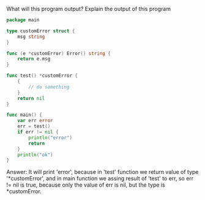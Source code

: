 What will this program output? Explain the output of this program

```go
package main

type customError struct {
	msg string
}

func (e *customError) Error() string {
	return e.msg
}

func test() *customError {
	{
		// do something
	}
	return nil
}

func main() {
	var err error
	err = test()
	if err != nil {
		println("error")
		return
	}
	println("ok")
}
```

Answer:
It will print 'error', because in 'test' function we return value of type '*customError', and in main function we assing 
result of 'test' to err, so err != nil is true, because only the value of err is nil, but the type is *customError.
